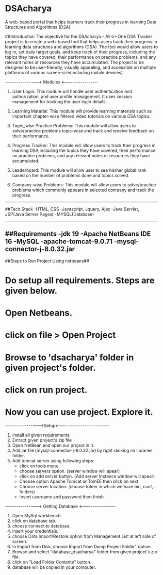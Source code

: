 # DSAcharya
A web-based portal that helps learners track their progress in learning Data Structures and Algorithms (DSA).

##Introduction 
The objective for the DSAcharya - All-in-One DSA Tracker project is to create a web-based
tool that helps users track their progress in learning data structures and algorithms (DSA).
The tool would allow users to log in, set daily target goals, and keep track of their progress,
including the topics they have covered, their performance on practice problems, and any
relevant notes or resources they have accumulated.
The project is be designed to be user-friendly, visually appealing, and accessible on
multiple platforms of various screen-size(including mobile devices).


----------------> Modules <----------------

1. User Login: This module will handle user authentication and authorization, and user profile management. It uses session management for tracking the user login details.

2. Learning Material: This module will provide learning materials such as important chapter-wise filtered video tutorials on various DSA topics.

3. Topic_wise Practice Problems: This module will allow users to solve/practice problems topic-wise and track and receive feedback on their performance.

4. Progress Tracker: This module will allow users to track their progress in learning DSA,including the topics they have covered, their performance on practice problems, and any relevant notes or resources they have accumulated.

5. Leaderboard: This module will allow user to see his/her global rank based on the number of problems done and topics solved. 

6. Company-wise Problems: This module will allow users to solve/practice problems which commonly appears in selected company and track the progress. 

------------------------------------------------

##Tech Stack
-HTML, CSS
-Javascript, Jquery, Ajax
-Java Servlet, JSP(Java Server Pages)
-MYSQL(Database)

------------------------------------------------

##Requirements
-jdk 19
-Apache NetBeans IDE 16
-MySQL
-apache-tomcat-9.0.71
-mysql-connector-j-8.0.32.jar
-------------------------------------------------

##Steps to Run Project Using netbeans##
# Do setup all requirements. Steps are given below.
# Open Netbeans.
# click on file > Open Project
# Browse to 'dsacharya' folder in given project's folder.
# click on run project.

# Now you can use project. Explore it.

----------------->Setup<-------------------------
1. Install all given requirements
2. Extract given project's zip file
3. Open NetBean and open our project in it.
4. Add jar file (mysql-connector-j-8.0.32.jar) by right clicking on libraries folder.
5. Add tomcat server using following steps:
	- click on tools menu.
	- choose servers option. (server window will apear)
	- click on add server button. (Add server Instance window will apear)
	- Choose option Apache Tomcat or TomEE then click on next
	- Choose server location. (choose folder in which we have bin, conf,.. folders)
	- Insert username and password then finish

----------------> Getting Database <----------------
1. Open MySql workbench.
2. click on database tab.
3. choose connect to database.
4. insert your credentials.
5. choose Data Import/Restore option from Management List at left side of screen.
6. In Import from Disk, choose Import from Dump Project Folder" option.
7. Browse and select "database_dsacharya" folder from given project's zip file.
8. click on "Load Folder Contents" button. 
9. database will be copied in your computer.





	
